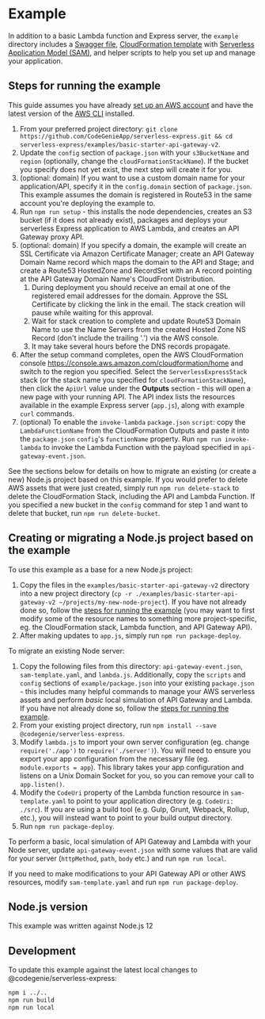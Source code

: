 # Example

In addition to a basic Lambda function and Express server, the `example` directory includes a [Swagger file](http://swagger.io/specification/), [CloudFormation template](https://aws.amazon.com/cloudformation/aws-cloudformation-templates/) with [Serverless Application Model (SAM)](https://github.com/awslabs/serverless-application-model), and helper scripts to help you set up and manage your application.

## Steps for running the example

This guide assumes you have already [set up an AWS account](http://docs.aws.amazon.com/AmazonSimpleDB/latest/DeveloperGuide/AboutAWSAccounts.html) and have the latest version of the [AWS CLI](https://aws.amazon.com/cli/) installed.

1. From your preferred project directory: `git clone https://github.com/CodeGenieApp/serverless-express.git && cd serverless-express/examples/basic-starter-api-gateway-v2`.
1. Update the `config` section of `package.json` with your `s3BucketName` and `region` (optionally, change the `cloudFormationStackName`). If the bucket you specify does not yet exist, the next step will create it for you.
1. (optional: domain) If you want to use a custom domain name for your application/API, specify it in the `config.domain` section of `package.json`. This example assumes the domain is registered in Route53 in the same account you're deploying the example to.
1. Run `npm run setup` - this installs the node dependencies, creates an S3 bucket (if it does not already exist), packages and deploys your serverless Express application to AWS Lambda, and creates an API Gateway proxy API.
1. (optional: domain) If you specify a domain, the example will create an SSL Certificate via Amazon Certificate Manager; create an API Gateway Domain Name record which maps the domain to the API and Stage; and create a Route53 HostedZone and RecordSet with an A record pointing at the API Gateway Domain Name's CloudFront Distribution.
   1. During deployment you should receive an email at one of the registered email addresses for the domain. Approve the SSL Certificate by clicking the link in the email. The stack creation will pause while waiting for this approval.
   1. Wait for stack creation to complete and update Route53 Domain Name to use the Name Servers from the created Hosted Zone NS Record (don't include the trailing '.') via the AWS console.
   1. It may take several hours before the DNS records propagate.
1. After the setup command completes, open the AWS CloudFormation console https://console.aws.amazon.com/cloudformation/home and switch to the region you specified. Select the `ServerlessExpressStack` stack (or the stack name you specified for `cloudFormationStackName`), then click the `ApiUrl` value under the __Outputs__ section - this will open a new page with your running API. The API index lists the resources available in the example Express server (`app.js`), along with example `curl` commands.
1. (optional) To enable the `invoke-lambda` `package.json` `script`: copy the `LambdaFunctionName` from the CloudFormation Outputs and paste it into the `package.json` `config`'s `functionName` property. Run `npm run invoke-lambda` to invoke the Lambda Function with the payload specified in `api-gateway-event.json`.

See the sections below for details on how to migrate an existing (or create a new) Node.js project based on this example. If you would prefer to delete AWS assets that were just created, simply run `npm run delete-stack` to delete the CloudFormation Stack, including the API and Lambda Function. If you specified a new bucket in the `config` command for step 1 and want to delete that bucket, run `npm run delete-bucket`.

## Creating or migrating a Node.js project based on the example

To use this example as a base for a new Node.js project:

1. Copy the files in the `examples/basic-starter-api-gateway-v2` directory into a new project directory (`cp -r ./examples/basic-starter-api-gateway-v2 ~/projects/my-new-node-project`). If you have not already done so, follow the [steps for running the example](#steps-for-running-the-example) (you may want to first modify some of the resource names to something more project-specific, eg. the CloudFormation stack, Lambda function, and API Gateway API).
2. After making updates to `app.js`, simply run `npm run package-deploy`.

To migrate an existing Node server:

1. Copy the following files from this directory: `api-gateway-event.json`, `sam-template.yaml`, and `lambda.js`. Additionally, copy the `scripts` and `config` sections of `example/package.json` into your existing `package.json` - this includes many helpful commands to manage your AWS serverless assets and perform _basic_ local simulation of API Gateway and Lambda. If you have not already done so, follow the [steps for running the example](#steps-for-running-the-example).
2. From your existing project directory, run `npm install --save @codegenie/serverless-express`.
3. Modify `lambda.js` to import your own server configuration (eg. change `require('./app')` to `require('./server')`). You will need to ensure you export your app configuration from the necessary file (eg. `module.exports = app`). This library takes your app configuration and listens on a Unix Domain Socket for you, so you can remove your call to `app.listen()`.
4. Modify the `CodeUri` property of the Lambda function resource in `sam-template.yaml` to point to your application directory (e.g. `CodeUri: ./src`). If you are using a build tool (e.g. Gulp, Grunt, Webpack, Rollup, etc.), you will instead want to point to your build output directory.
5. Run `npm run package-deploy`.

To perform a basic, local simulation of API Gateway and Lambda with your Node server, update `api-gateway-event.json` with some values that are valid for your server (`httpMethod`, `path`, `body` etc.) and run `npm run local`.

If you need to make modifications to your API Gateway API or other AWS resources, modify `sam-template.yaml` and run `npm run package-deploy`.

## Node.js version

This example was written against Node.js 12

## Development

To update this example against the latest local changes to @codegenie/serverless-express:

```bash
npm i ../..
npm run build
npm run local
```